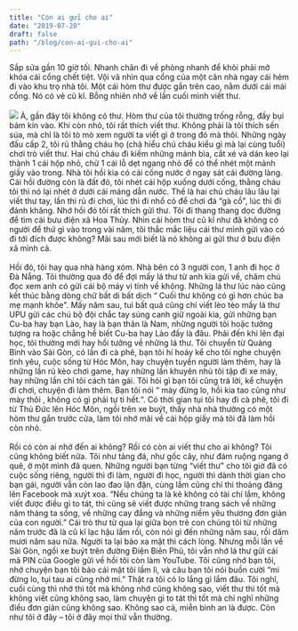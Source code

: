 ```yaml
---
title: "Còn ai gửi cho ai"
date: "2019-07-20"
draft: false
path: "/blog/con-ai-gui-cho-ai"
---
```


Sắp sửa gần 10 giờ tối.  Nhanh chân đi về phòng nhanh để khỏi phải mở khóa cái cổng chết tiệt. Vội vã nhìn qua cổng của một căn nhà ngay cái hẻm đi vào khu trọ nhà tôi. Một cái hòm thư được gắn trên cao, nằm dưới cái mái cổng. Nó có vẻ cũ kĩ. Bỗng nhiên nhớ về lần cuối mình viết thư.<br><br>
![](https://scontent.fsgn5-6.fna.fbcdn.net/v/t1.0-9/67344877_2353804294879336_2328912326532530176_o.jpg?_nc_cat=107&_nc_eui2=AeHYPgg0ZRTC0ZZ8QvCCwrNkrQosgku43hSyKIdjiA_Xc7NNyIm_DCVFDiF44XHul892LhRBydALwNTuAv3M-BVeYVfsnNYjW8DCfQ9rUBxfAw&_nc_oc=AQlrHbEHzVsCRLxCy7b9NMhcJy8AD7w8JH6WD5bSIdL3eNdNdbk_fkLdiH0OvGcmm42TY51_v2p4YZkbZoTgJeAy&_nc_ht=scontent.fsgn5-6.fna&oh=216467e2a63d8539e1c942c52f658527&oe=5DB5D866)
 À, gần đây tôi không có thư.  Hòm thư của tôi thường trống rỗng, đầy bụi bám kín vào. Khi còn nhỏ, tôi rất thích viết thư. Không phải là tôi thích sến súa, mà chỉ là tôi tò mò xem người ta viết gì ở trong đó mà thôi. Những ngày đầu cấp 2, tôi rủ thằng cháu họ (chả hiểu chú cháu kiểu gì mà lại cùng tuổi) chơi trò viết thư. Hai chú cháu đi kiếm những mảnh bìa, cắt xé và dán keo lại thành 1 cái hộp nhỏ, chừ 1 cái lỗ dẹt ngang nhỏ để có thể nhét một mảnh giấy vào trong. Nhà tôi hồi kia có cái cống nước ở ngay sát cái đường làng. Cái hồi đường còn là đất đỏ, tôi nhét cái hộp xuống dưới cống, thằng cháu tôi thì nó lại nhét ở dưới cái máng dẫn nước. Thế là hai chú cháu lâu lâu lại viết thư tay, lần thì rủ đi chơi, lúc thì đi nhổ cỏ để chơi đá “gà cồ", lúc thì đi đánh khăng. Nhớ hồi đó tôi rất thích gửi thư. Tôi đi thang thang dọc đường để tìm cái bưu điện xã Hoa Thủy. Nhìn cái hòm thư cũ kĩ như đã không có người để thứ gì vào trong vài năm,  tôi thắc mắc liệu cái thư mình gửi vào có đi tới đích được không? Mãi sau mới biết là nó không ai gửi thư ở bưu điện xã mình cả.<br><br>
Hồi đó, tôi hay qua nhà hàng xóm. Nhà bên có 3 người con, 1 anh đi học ở Đà Nẵng. Tôi thường qua đó để đợi mấy lá thư từ anh kia gửi về, chăm chú đọc xem anh có gửi cái bộ máy vi tính về không. Những lá thư lúc nào cũng kết thúc bằng dòng chữ bất di bất dịch “ Cuối thư không có gì hơn chúc ba mẹ mạnh khỏe". Mấy năm sau, tui bất quá cũng chỉ viết lèo tèo mấy lá thư UPU gửi các chú bộ đội chắc tay súng canh giữ ngoài kia, gửi những bạn Cu-ba hay bạn Lào, hay là bạn thân là Nam, những người tôi hoặc tưởng tượng ra hoặc chẳng hề biết Cu-ba hay Lào đấy là đâu. Phải đến khi lên đại học, tôi thường mới hay hồi tưởng về những lá thư. Tôi chuyển từ Quảng Bình vào Sài Gòn, có lần đi cà phê, bạn tôi hí hoáy kể cho tôi nghe chuyện tình yêu, cuộc sống từ Hóc Môn, hay chuyện tuyển người làm thêm, hay là những lần rủ kèo chơi game, hay những lần khuyên nhủ tôi tập đi xe máy, hay những lần chỉ tôi cách tán gái. Tôi hỏi gì bạn tôi cũng trả lời, kể chuyện đi chơi, chuyện đi làm thêm. Bạn tôi nói “ mày đừng lo, hồi kia tao cũng như mày thôi , không có gì phải tự ti hết.“. Có thời gian tụi tôi hay đi cà phê, tôi đi từ Thủ Đức lên Hóc Môn, ngồi trên xe buýt, thấy nhà nhà thường có một hòm thư gắn trước cửa, làm tôi nhớ mãi về cái hộp giấy mà tôi đã làm hồi còn nhỏ.<br><br>
Rồi có còn ai nhớ đến ai không? Rồi có còn ai viết thư cho ai không? Tôi cũng không biết nữa. Tôi như tảng đá, như gốc cây, như đám ruộng ngang ở quê, ở một mình đã quen. Những người bạn từng “viết thư" cho tôi giờ đã có cuộc sống riêng, người thì đi làm, người đi học, người thì dành thời gian cho bạn gái, người vẫn còn lao đao lận đận, cùng lắm cũng chỉ thi thoảng đăng lên Facebook mà xuýt xoa.  “Nếu chúng ta là kẻ không có tài chí lắm, không viết được điều gì to tát, thì cũng sẽ viết được những trang sách về những năm tháng ta sống, về những cay đắng và những niềm yêu thương đơn giản của con người.” Cái trò thư từ qua lại giữa bọn trẻ con chúng tôi từ những năm trước đã là cũ kĩ lạc hậu lắm rồi, còn nói gì đến những năm sau, rồi dăm mươi năm sau nữa. Người ta lại bảo xa mặt thì cách lòng. Nhưng mỗi lần về Sài Gòn, ngồi xe buýt trên đường Điện Biên Phủ, tôi vẫn nhớ lá thư gửi cái mã PIN của Google gửi về hồi tôi còn làm YouTube. Tôi cũng nhớ bạn tôi, nhớ chuyện bạn tôi bảo cái mặt tôi lầm lì, và câu bạn tôi nói buồn cười “mi đừng lo, tụi tau ai cũng nhớ mi.” Thật ra tôi có lo lắng gì lắm đâu. Tôi nghĩ, cuối cùng thì nhớ thì tốt mà không nhớ cũng không sao, viết thư thì tốt mà không viết cũng không sao, làm chuyện gì to tát thì tốt mà chỉ nghĩ những điều đơn giản cũng không sao. Không sao cả, miễn bình an là được. Còn như tôi ở đây – tôi ở đây mọi thứ vẫn thường.